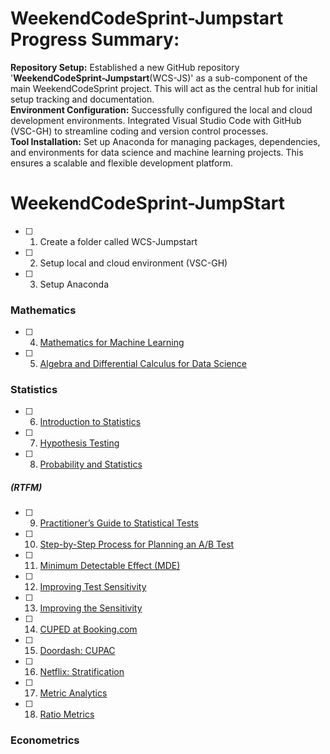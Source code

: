 # WeekendCodeSprint-Jumpstart Progress Summary:
**Repository Setup:** Established a new GitHub repository '**WeekendCodeSprint-Jumpstart**(WCS-JS)' as a sub-component of the main WeekendCodeSprint project. This will act as the central hub for initial setup tracking and documentation.  
**Environment Configuration:** Successfully configured the local and cloud development environments. Integrated Visual Studio Code with GitHub (VSC-GH) to streamline coding and version control processes.  
**Tool Installation:** Set up Anaconda for managing packages, dependencies, and environments for data science and machine learning projects. This ensures a scalable and flexible development platform.

# WeekendCodeSprint-JumpStart
- [ ] 1. Create a folder called WCS-Jumpstart 
- [ ] 2. Setup local and cloud environment (VSC-GH)
- [ ] 3. Setup Anaconda
### Mathematics
- [ ] 4. [Mathematics for Machine Learning](https://www.coursera.org/specializations/mathematics-machine-learning?action=enroll&irclickid=XBKSrpQj%3AxyPRGURloXPX1X7UkHwpQQlbUhJSc0&irgwc=1&utm_campaign=4863057&utm_content=b2c&utm_medium=partners&utm_source=impact)
- [ ] 5. [Algebra and Differential Calculus for Data Science](https://www.coursera.org/learn/algebra-and-differential-calculus-for-data-science?irclickid=XBKSrpQj:xyPRGURloXPX1X7UkHwpk15bUhJSc0&irgwc=1&utm_medium=partners&utm_source=impact&utm_campaign=4863057&utm_content=b2c#syllabus)
### Statistics
- [ ] 6. [Introduction to Statistics](https://www.coursera.org/learn/stanford-statistics?irclickid=XBKSrpQj:xyPRGURloXPX1X7UkHwpkV1bUhJSc0&irgwc=1&utm_medium=partners&utm_source=impact&utm_campaign=4863057&utm_content=b2c#syllabus)
- [ ] 7. [Hypothesis Testing](https://www.coursera.org/learn/statistical-analysis-hypothesis-testing-sas?irclickid=XBKSrpQj:xyPRGURloXPX1X7UkHwpmTJbUhJSc0&irgwc=1&utm_medium=partners&utm_source=impact&utm_campaign=4863057&utm_content=b2c#syllabus)
- [ ] 8. [Probability and Statistics](https://www.coursera.org/learn/probability-statistics?irclickid=XBKSrpQj:xyPRGURloXPX1X7UkHwpj0lbUhJSc0&irgwc=1&utm_medium=partners&utm_source=impact&utm_campaign=4863057&utm_content=b2c#syllabus)
##### (RTFM)
- [ ] 9. [Practitioner’s Guide to Statistical Tests](https://vkteam.medium.com/practitioners-guide-to-statistical-tests-ed2d580ef04f#1e3b)
- [ ] 10. [Step-by-Step Process for Planning an A/B Test](https://towardsdatascience.com/step-by-step-for-planning-an-a-b-test-ef3c93143c0b)
- [ ] 11. [Minimum Detectable Effect (MDE)](https://splitmetrics.com/resources/minimum-detectable-effect-mde/)
- [ ] 12. [Improving Test Sensitivity](https://kdd.org/kdd2016/papers/files/adp0945-xieA.pdf)
- [ ] 13. [Improving the Sensitivity](https://exp-platform.com/Documents/2013-02-CUPED-ImprovingSensitivityOfControlledExperiments.pdf)
- [ ] 14. [CUPED at Booking.com](https://booking.ai/how-booking-com-increases-the-power-of-online-experiments-with-cuped-995d186fff1d)
- [ ] 15. [Doordash: CUPAC](https://doordash.engineering/2020/06/08/improving-experimental-power-through-control-using-predictions-as-covariate-cupac/)
- [ ] 16. [Netflix: Stratification](https://www.researchgate.net/publication/305997925_Improving_the_Sensitivity_of_Online_Controlled_Experiments_Case_Studies_at_Netflix)
- [ ] 17. [Metric Analytics](https://arxiv.org/pdf/1803.06336.pdf)
- [ ] 18. [Ratio Metrics](https://www.stat.cmu.edu/~hseltman/files/ratio.pdf)
### Econometrics


